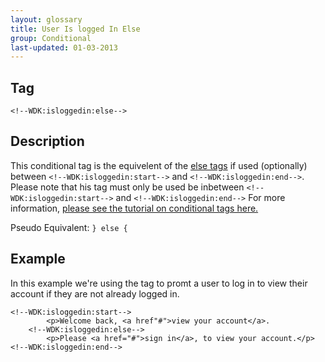 ```yaml
---
layout: glossary
title: User Is logged In Else
group: Conditional
last-updated: 01-03-2013
---
```



## Tag

`<!--WDK:isloggedin:else-->`


## Description

This conditional tag is the equivelent of the <a href="#">else tags</a> if used (optionally) between `<!--WDK:isloggedin:start-->` and `<!--WDK:isloggedin:end-->`.
Please note that his tag must only be used be inbetween `<!--WDK:isloggedin:start-->` and `<!--WDK:isloggedin:end-->`
For more information, [please see the tutorial on conditional tags here.](/pages/tutorials/12conditional-tags.html)

Pseudo Equivalent:
`} else {`

## Example
In this example we're using the tag to promt a user to log in to view their account if they are not already logged in.

~~~
<!--WDK:isloggedin:start-->
		<p>Welcome back, <a href"#">view your account</a>.
	<!--WDK:isloggedin:else-->
		<p>Please <a href="#">sign in</a>, to view your account.</p>
<!--WDK:isloggedin:end-->